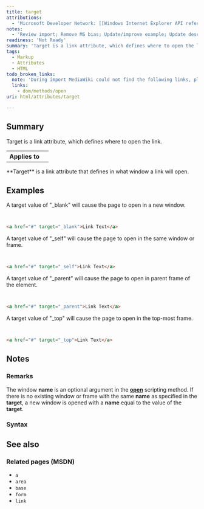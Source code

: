 ```yaml
---
title: target
attributions:
  - 'Microsoft Developer Network: [[Windows Internet Explorer API reference](http://msdn.microsoft.com/en-us/library/ie/hh828809%28v=vs.85%29.aspx) Article]'
notes:
  - 'Review import; Remove MS bias; Update/improve example; Update descriptions; Fix lists & compatibility info'
readiness: 'Not Ready'
summary: 'Target is a link attribute, which defines where to open the link.'
tags:
  - Markup
  - Attributes
  - HTML
todo_broken_links:
  note: 'During import MediaWiki could not find the following links, please fix and adjust this list.'
  links:
    - dom/methods/open
uri: html/attributes/target

---
```

## <span>Summary</span>

Target is a link attribute, which defines where to open the link.

<table class="wikitable">
<tr>
<th>
Applies to

</th>
<td>
<http://docs.webplatform.org/wiki/html/elements/a>

</td>
</tr>
</table>
**Target** is a link attribute that defines in what window a link will open.

## <span>Examples</span>

A target value of "\_blank" will cause the page to open in a new window.

``` html


<a href="#" target="_blank">Link Text</a>
```

</pre>

A target value of "\_self" will cause the page to open in the same window or frame.

``` html


<a href="#" target="_self">Link Text</a>
```

</pre>

A target value of "\_parent" will cause the page to open in parent frame of the element.

``` html


<a href="#" target="_parent">Link Text</a>
```

</pre>

A target value of "\_top" will cause the page to open in the top-most frame.

``` html


<a href="#" target="_top">Link Text</a>
```

</pre>

## <span>Notes</span>

### <span>Remarks</span>

The window **name** is an optional argument in the [**open**](/w/index.php?title=dom/methods/open&action=edit&redlink=1) scripting method. If there is no existing window or frame with the same **name** as specified in the **target**, a new window is opened with a **name** equal to the value of the **target**.

### <span>Syntax</span>

## <span>See also</span>

### <span>Related pages (MSDN)</span>

-   `a`
-   `area`
-   `base`
-   `form`
-   `link`
